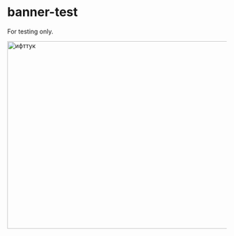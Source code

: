 # banner-test

For testing only.

<img src="https://toxu.ru/uploads/default/optimized/2X/6/6a9872ad3071eb7aa96365756193864d24ef73c7_1_690x431.jpg" alt="ифттук" height="431" width="690">
